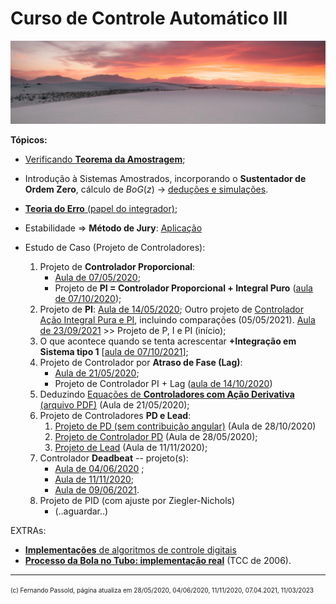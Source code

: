 <!--title: Controle 3 -->
# Curso de Controle Automático III

![cason-asher-Ur7Efx8lBjs-unsplash.jpg](cason-asher-Ur7Efx8lBjs-unsplash.jpg)

**Tópicos:**

* [Verificando **Teorema da Amostragem**](Teste_Amost/teste_amostragem.html);
* Introdução à Sistemas Amostrados, incorporando o **Sustentador de Ordem Zero**, cálculo de $BoG(z)$ $\rightarrow$ [deduções e simulações](exemplo_1_BoG/intro_exemplo_1a_ordem.html).
* [**Teoria do Erro** (papel do integrador)](4_teoria_erros/resumo_teoria_erro.html);
* Estabilidade $\Rightarrow$ **Método de Jury**: [Aplicação](Exemplo_Jury/problema_1.html)
  
* Estudo de Caso (Projeto de Controladores):

  1. Projeto de **Controlador Proporcional**:
     * [Aula de 07/05/2020](aula_07_05_2020.html);
     * Projeto de **PI = Controlador Proporcional + Integral Puro** ([aula de 07/10/2020](2020_2/aula_07_10_2020.html));
  2. Projeto de **PI**: [Aula de 14/05/2020](aula_14_05_2020.html);
     Outro projeto de [Controlador Ação Integral Pura e PI](2021_1/aula_05_05_2021.html), incluindo comparações (05/05/2021).
     [Aula de 23/09/2021](Controle3_2021_2/aula_1.html) >> Projeto de P, I e PI (início);
  3. O que acontece quando se tenta acrescentar **+Integração em Sistema tipo 1** [[aula de 07/10/2021](sis_tipo1/sis1_mais_integradores.html)];
  4. Projeto de Controlador por **Atraso de Fase (Lag)**:
     * [Aula de 21/05/2020](controlador_Lag.html);
     * Projeto de Controlador PI + Lag ([aula de 14/10/2020](2020_2/aula_14_10_2020.html))
  5. Deduzindo [Equações de **Controladores com Ação Derivativa** (arquivo PDF)](pd_plus_filtro.pdf) (Aula de 21/05/2020);
  6. Projeto de Controladores **PD e Lead**:
     1. [Projeto de PD (sem contribuição angular)](2020_2/aula_28_10_2020.html) (Aula de 28/10/2020)
     2. [Projeto de Controlador PD](projeto_PD_lead_2020.html) (Aula de 28/05/2020);
     3. [Projeto de Lead](lead/lead_ex1.html) (Aula de 11/11/2020);
  7. Controlador **Deadbeat** -- projeto(s): 
     * [Aula de 04/06/2020](deadbeat_08out2019.html) ;
     * [Aula de 11/11/2020](deadbeat/deadbeat_exemplo_1.html);
     * [Aula de 09/06/2021](deadbeat_09062021/aula_deadbeat_09_06_2021.html).
  8. Projeto de PID (com ajuste por Ziegler-Nichols)
     * (..aguardar..)

EXTRAs:

* [**Implementações** de algoritmos de controle digitais](implementacao_controlador_digital.html)
* [**Processo da Bola no Tubo: implementação real**](implementacao_controle_digital.html) (TCC de 2006).

---

<font size="1"> (c) Fernando Passold, página atualiza em 28/05/2020, 04/06/2020, 11/11/2020, 07.04.2021, 11/03/2023 </font>